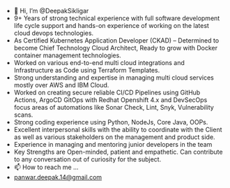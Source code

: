 - 👋 Hi, I’m @DeepakSikligar
- 9+ Years of strong technical experience with full software development life cycle support and hands-on experience of working on the latest cloud devops technologies.
- As Certified Kubernetes Application Developer (CKAD) – Determined to become Chief Technology Cloud Architect, Ready to grow with Docker container management technologies.
- Worked on various end-to-end multi cloud integrations and Infrastructure as Code using Terraform Templates.
- Strong understanding and expertise in managing multi cloud services mostly over AWS and IBM Cloud.
- Worked on creating secure reliable CI/CD Pipelines using GitHub Actions, ArgoCD GitOps with  Redhat Openshift 4.x and DevSecOps focus areas of automations like Sonar Check, Lint, Snyk, Vulnerability scans.
- Strong coding experience using Python, NodeJs, Core Java, OOPs.
- Excellent interpersonal skills with the ability to coordinate with the Client as well as various stakeholders on the management and product side. 
- Experience in managing and mentoring junior developers in the team 
- Key Strengths are Open-minded, patient and empathetic. Can contribute to any conversation out of curiosity for the subject.
- 📫 How to reach me ...
- panwar.deepak.14@gmail.com

<!---
DeepakSikligar/DeepakSikligar is a ✨ special ✨ repository because its `README.md` (this file) appears on your GitHub profile.
You can click the Preview link to take a look at your changes.
--->
